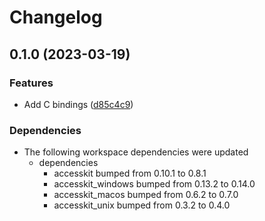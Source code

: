 # Changelog

## 0.1.0 (2023-03-19)


### Features

* Add C bindings ([d85c4c9](https://github.com/DataTriny/accesskit/commit/d85c4c9035bb7afb3e2e49f4777d5f42487dab49))


### Dependencies

* The following workspace dependencies were updated
  * dependencies
    * accesskit bumped from 0.10.1 to 0.8.1
    * accesskit_windows bumped from 0.13.2 to 0.14.0
    * accesskit_macos bumped from 0.6.2 to 0.7.0
    * accesskit_unix bumped from 0.3.2 to 0.4.0
